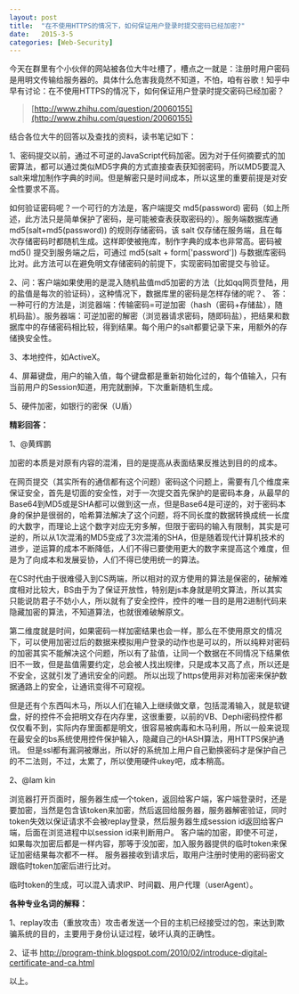 ```yaml
---
layout: post
title:  "在不使用HTTPS的情况下，如何保证用户登录时提交密码已经加密?"
date:   2015-3-5
categories: [Web-Security]
---
```

今天在群里有个小伙伴的网站被各位大牛吐槽了，槽点之一就是：注册时用户密码是用明文传输给服务器的。具体什么危害我竟然不知道，不怕，咱有谷歌！知乎中早有讨论：在不使用HTTPS的情况下，如何保证用户登录时提交密码已经加密？

> [http://www.zhihu.com/question/20060155](http://www.zhihu.com/question/20060155)


结合各位大牛的回答以及查找的资料，读书笔记如下：

1、密码提交以前，通过不可逆的JavaScript代码加密。因为对于任何摘要式的加密算法，都可以通过类似MD5字典的方式直接查表获知弱密码，所以MD5要混入salt来增加制作字典的时间。但是解密只是时间成本，所以这里的重要前提是对安全性要求不高。

如何验证密码呢？一个可行的方法是，客户端提交 md5(password) 密码（如上所述，此方法只是简单保护了密码，是可能被查表获取密码的）。服务端数据库通md5(salt+md5(password)) 的规则存储密码，该 salt 仅存储在服务端，且在每次存储密码时都随机生成。这样即使被拖库，制作字典的成本也非常高。密码被 md5() 提交到服务端之后，可通过 md5(salt + form['password']) 与数据库密码比对。此方法可以在避免明文存储密码的前提下，实现密码加密提交与验证。

2、问：客户端如果使用的是混入随机盐值md5加密的方法（比如qq网页登陆，用的盐值是每次的验证码），这种情况下，数据库里的密码是怎样存储的呢？、
答：一种可行的方法是，浏览器端：传输密码=可逆加密（hash（密码+存储盐），随机码盐）。服务器端：可逆加密的解密（浏览器请求密码，随即码盐），把结果和数据库中的存储密码相比较，得到结果。每个用户的salt都要记录下来，用额外的存储换安全性。

3、本地控件，如ActiveX。

4、屏幕键盘，用户的输入值，每个键盘都是重新初始化过的，每个值输入，只有当前用户的Session知道，用完就删掉，下次重新随机生成。

5、硬件加密，如银行的密保（U盾）

**精彩回答：**

1、@黄辉鹏

加密的本质是对原有内容的混淆，目的是提高从表面结果反推达到目的的成本。

在网页提交（其实所有的通信都有这个问题）密码这个问题上，需要有几个维度来保证安全，首先是切面的安全性，对于一次提交首先保护的是密码本身，从最早的Base64到MD5或是SHA都可以做到这一点，但是Base64是可逆的，对于密码本身的保护是很弱的，哈希算法解决了这个问题，将不同长度的数据转换成统一长度的大数字，而理论上这个数字对应无穷多解，但限于密码的输入有限制，其实是可逆的，所以从1次混淆的MD5变成了3次混淆的SHA，但是随着现代计算机技术的进步，逆运算的成本不断降低，人们不得已要使用更大的数字来提高这个难度，但是为了向成本和发展妥协，人们不得已使用统一的算法。

在CS时代由于很难侵入到CS两端，所以相对的双方使用的算法是保密的，破解难度相对比较大，BS由于为了保证开放性，特别是js本身就是明文算法，所以其实只能说防君子不妨小人，所以就有了安全控件，控件的唯一目的是用2进制代码来隐藏加密的算法，不知道算法，也就很难破解原文。


第二维度就是时间，如果密码一样加密结果也会一样，那么在不使用原文的情况下，可以使用加密过后的数据来模拟用户登录的动作也是可以的，所以纯粹对密码的加密其实不能解决这个问题，所以有了盐值，让同一个数据在不同情况下结果依旧不一致，但是盐值需要约定，总会被人找出规律，只是成本又高了点，所以还是不安全，这就引发了通讯安全的问题。
所以出现了https使用非对称加密来保护数据通路上的安全，让通讯变得不可窥视。


但是还有个东西叫木马，所以人们在输入上继续做文章，包括混淆输入，就是软键盘，好的控件不会把明文存在内存里，这很重要，以前的VB、Dephi密码控件都仅仅看不到，实际内存里面都是明文，很容易被病毒和木马利用，所以一般来说现在最安全的bs系统使用控件保护输入，隐藏自己的HASH算法，用HTTPS保护通讯。
但是ssl都有漏洞被爆出，所以好的系统加上用户自己勤换密码才是保护自己的不二法则，不过，太累了，所以使用硬件ukey吧，成本稍高。

2、@lam kin

浏览器打开页面时，服务器生成一个token，返回给客户端，客户端登录时，还是要加密，当然是包含该token来加密，然后返回给服务器，服务器解密验证，同时token失效以保证请求不会被replay登录，然后服务器生成session id返回给客户端，后面在浏览进程中以session id来判断用户。
客户端的加密，即使不可逆，如果每次加密后都是一样内容，那等于没加密，加入服务器提供的临时token来保证加密结果每次都不一样。
服务器接收到请求后，取用户注册时使用的密码密文跟临时token加密后进行比对。


临时token的生成，可以混入请求IP、时间戳、用户代理（userAgent）。


**各种专业名词的解释：**

1、replay攻击（重放攻击）攻击者发送一个目的主机已经接受过的包，来达到欺骗系统的目的，主要用于身份认证过程，破坏认真的正确性。

2、证书 [http://program-think.blogspot.com/2010/02/introduce-digital-certificate-and-ca.html ](http://program-think.blogspot.com/2010/02/introduce-digital-certificate-and-ca.html )





以上。


